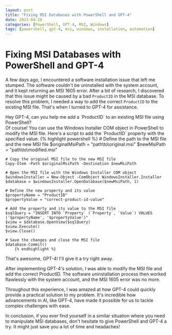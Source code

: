 ```yaml
---
layout: post
title: "Fixing MSI Databases with PowerShell and GPT-4"
date: 2023-04-28
categories: [PowerShell, GPT-4, MSI, Windows]
tags: [powershell, gpt-4, msi, windows, installation, automation]
---
```


# Fixing MSI Databases with PowerShell and GPT-4

A few days ago, I encountered a software installation issue that left me stumped. The software couldn't be uninstalled with the system account, and it kept returning an MSI 1605 error. After a bit of research, I discovered that this issue might be caused by a bad `ProductID` in the MSI database. To resolve this problem, I needed a way to add the correct `ProductID` to the existing MSI file. That's when I turned to GPT-4 for assistance.

<!--more-->
<div class='chat-container'>
   <div class='message user'>
     <span class='content'>
      Hey GPT-4, can you help me add a `ProductID` to an existing MSI file using PowerShell?
     </span>
   </div>

   <div class='message assistant'>
     <span class='content'>
      Of course! You can use the Windows Installer COM object in PowerShell to modify the MSI file. Here's a script to add the `ProductID` property with the specified value:
     </span>
    {% highlight powershell %}
    # Define the path to the MSI file and the new MSI file
    $originalMsiPath = "path\to\original.msi"
    $newMsiPath = "path\to\modified.msi"

    # Copy the original MSI file to the new MSI file
    Copy-Item -Path $originalMsiPath -Destination $newMsiPath

    # Open the MSI file with the Windows Installer COM object
    $windowsInstaller = New-Object -ComObject WindowsInstaller.Installer
    $database = $windowsInstaller.OpenDatabase($newMsiPath, 1)

    # Define the new property and its value
    $propertyName = "ProductID"
    $propertyValue = "correct-product-id-value"

    # Add the property and its value to the MSI file
    $sqlQuery = "INSERT INTO `Property` (`Property`, `Value`) VALUES ('$propertyName', '$propertyValue')"
    $view = $database.OpenView($sqlQuery)
    $view.Execute()
    $view.Close()

    # Save the changes and close the MSI file
    $database.Commit()
        {% endhighlight %}
   </div>
   <div class='message user'>
     <span class='content'>
      That's awesome, GPT-4! I'll give it a try right away.
     </span>
   </div>
</div>

After implementing GPT-4's solution, I was able to modify the MSI file and add the correct ProductID. The software uninstallation process then worked flawlessly with the system account, and the MSI 1605 error was no more.

Throughout this experience, I was amazed at how GPT-4 could quickly provide a practical solution to my problem. It's incredible how advancements in AI, like GPT-4, have made it possible for us to tackle complex challenges with ease.

In conclusion, if you ever find yourself in a similar situation where you need to manipulate MSI databases, don't hesitate to give PowerShell and GPT-4 a try. It might just save you a lot of time and headaches!

